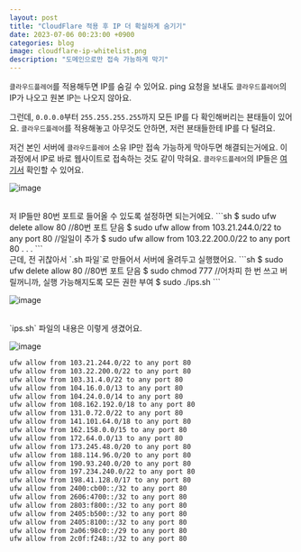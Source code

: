```yaml
---
layout: post
title: "CloudFlare 적용 후 IP 더 확실하게 숨기기"
date: 2023-07-06 00:23:00 +0900
categories: blog
image: cloudflare-ip-whitelist.png
description: "도메인으로만 접속 가능하게 막기"
---
```


`클라우드플레어`를 적용해두면 IP를 숨길 수 있어요. ping 요청을 보내도 `클라우드플레어`의 IP가 나오고 원본 IP는 나오지 않아요.

그런데, `0.0.0.0`부터 `255.255.255.255`까지 모든 IP를 다 확인해버리는 뵨태들이 있어요.
`클라우드플레어`를 적용해놓고 아무것도 안하면, 저런 뵨태들한테 IP를 다 털려요.

저건 본인 서버에 `클라우드플레어` 소유 IP만 접속 가능하게 막아두면 해결되는거에요. 이 과정에서 IP로 바로 웹사이트로 접속하는 것도 같이 막혀요.
`클라우드플레어`의 IP들은 [여기서](https://cloudflare.com/ips) 확인할 수 있어요.

![image]({{site.url}}{{site.baseurl}}/assets/images/cloudflare-ip-whitelist/0.png)

<br>
저 IP들만 80번 포트로 들어올 수 있도록 설정하면 되는거에요.
```sh
$ sudo ufw delete allow 80  //80번 포트 닫음
$ sudo ufw allow from 103.21.244.0/22 to any port 80  //일일이 추가
$ sudo ufw allow from 103.22.200.0/22 to any port 80
.
.
.
```

<br>
근데, 전 귀찮아서 `.sh 파일`로 만들어서 서버에 올려두고 실행했어요.
```sh
$ sudo ufw delete allow 80  //80번 포트 닫음
$ sudo chmod 777  //어차피 한 번 쓰고 버릴꺼니까, 실행 가능해지도록 모든 권한 부여
$ sudo ./ips.sh
```

![image]({{site.url}}{{site.baseurl}}/assets/images/cloudflare-ip-whitelist/1.png)

<br>
`ips.sh` 파일의 내용은 이렇게 생겼어요.

![image]({{site.url}}{{site.baseurl}}/assets/images/cloudflare-ip-whitelist/2.png)

```sh
ufw allow from 103.21.244.0/22 to any port 80
ufw allow from 103.22.200.0/22 to any port 80
ufw allow from 103.31.4.0/22 to any port 80
ufw allow from 104.16.0.0/13 to any port 80
ufw allow from 104.24.0.0/14 to any port 80
ufw allow from 108.162.192.0/18 to any port 80
ufw allow from 131.0.72.0/22 to any port 80
ufw allow from 141.101.64.0/18 to any port 80
ufw allow from 162.158.0.0/15 to any port 80
ufw allow from 172.64.0.0/13 to any port 80
ufw allow from 173.245.48.0/20 to any port 80
ufw allow from 188.114.96.0/20 to any port 80
ufw allow from 190.93.240.0/20 to any port 80
ufw allow from 197.234.240.0/22 to any port 80
ufw allow from 198.41.128.0/17 to any port 80
ufw allow from 2400:cb00::/32 to any port 80
ufw allow from 2606:4700::/32 to any port 80
ufw allow from 2803:f800::/32 to any port 80
ufw allow from 2405:b500::/32 to any port 80
ufw allow from 2405:8100::/32 to any port 80
ufw allow from 2a06:98c0::/29 to any port 80
ufw allow from 2c0f:f248::/32 to any port 80
```